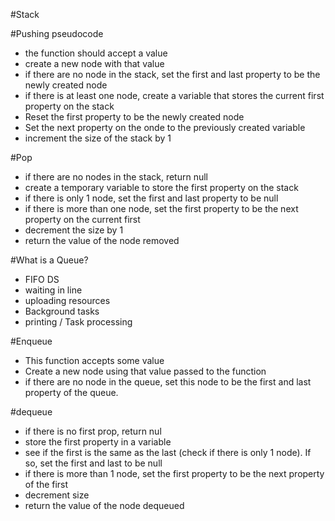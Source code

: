 #Stack

#Pushing pseudocode

- the function should accept a value
- create a new node with that value
- if there are no node in the stack, set the first and last property to be the newly created node
- if there is at least one node, create a variable that stores the current first property on the stack
- Reset the first property to be the newly created node
- Set the next property on the onde to the previously created variable
- increment the size of the stack by 1


#Pop

- if there are no nodes in the stack, return null
- create a temporary variable to store the first property on the stack 
- if there is only 1 node, set the first and last property to be null
- if there is more than one node, set the first property to be the next property on the current first
- decrement the size by 1 
- return the value of the node removed


#What is a Queue?

- FIFO DS
- waiting in line
- uploading resources
- Background tasks
- printing / Task processing

#Enqueue 
- This function accepts some value 
- Create a new node using that value passed to the function
- if there are no node in the queue, set this node to be the first and last property of the queue.


#dequeue
- if there is no first prop, return nul
- store the first property in a variable
- see if the first is the same as the last (check if there is only 1 node). If so, set the first and last to be null 
- if there is more than 1 node, set the first property to be the next property of the first
- decrement size 
- return the value of the node dequeued
